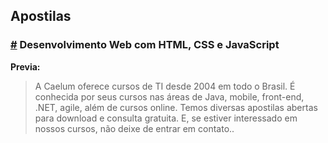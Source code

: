 ## Apostilas

### [#](https://www.caelum.com.br/apostila-html-css-javascript/) Desenvolvimento Web com HTML, CSS e JavaScript

**Previa:**
>A Caelum oferece cursos de TI desde 2004 em todo o Brasil. É conhecida 
por seus cursos nas áreas de Java, mobile, front-end, .NET, agile, além de 
cursos online. Temos diversas apostilas abertas para download e consulta gratuita. 
E, se estiver interessado em nossos cursos, não deixe de entrar em contato..
